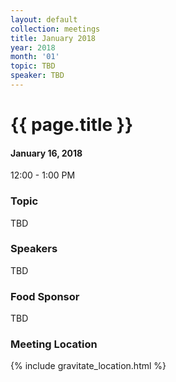 ```yaml
---
layout: default
collection: meetings
title: January 2018
year: 2018
month: '01'
topic: TBD
speaker: TBD
---
```


# {{ page.title }}

#### January 16, 2018
12:00 - 1:00 PM

### Topic

TBD

### Speakers

TBD

### Food Sponsor
TBD

### Meeting Location
{% include gravitate_location.html %}
